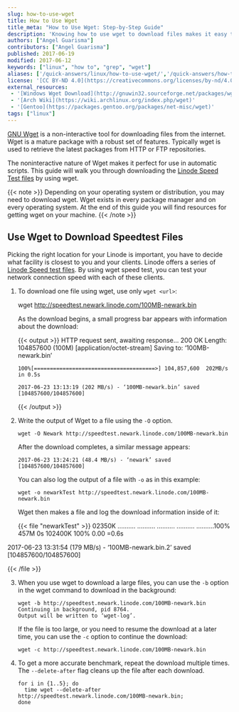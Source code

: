 ```yaml
---
slug: how-to-use-wget
title: How to Use Wget
title_meta: "How to Use Wget: Step-by-Step Guide"
description: 'Knowing how to use wget to download files makes it easy to retrieve the latest packages from HTTP or FTP repositories. ✓ Read our guide to learn how'
authors: ["Angel Guarisma"]
contributors: ["Angel Guarisma"]
published: 2017-06-19
modified: 2017-06-12
keywords: ["linux", "how to", "grep", "wget"]
aliases: ['/quick-answers/linux/how-to-use-wget/','/quick-answers/how-to-use-wget/']
license: '[CC BY-ND 4.0](https://creativecommons.org/licenses/by-nd/4.0)'
external_resources:
 - '[Windows Wget Download](http://gnuwin32.sourceforge.net/packages/wget.htm)'
 - '[Arch Wiki](https://wiki.archlinux.org/index.php/wget)'
 - '[Gentoo](https://packages.gentoo.org/packages/net-misc/wget)'
tags: ["linux"]
---
```


[GNU Wget](https://www.gnu.org/software/wget/) is a non-interactive tool for downloading files from the internet. Wget is a mature package with a robust set of features. Typically wget is used to retrieve the latest packages from HTTP or FTP repositories.

The noninteractive nature of Wget makes it perfect for use in automatic scripts. This guide will walk you through downloading the [Linode Speed Test files](https://www.linode.com/speedtest) by using wget.

{{< note >}}
Depending on your operating system or distribution, you may need to download wget. Wget exists in every package manager and on every operating system. At the end of this guide
you will find resources for getting wget on your machine.
{{< /note >}}

## Use Wget to Download Speedtest Files

Picking the right location for your Linode is important, you have to decide what facility is closest to you and your clients. Linode offers a series of [Linode Speed test files](https://www.linode.com/speedtest). By using wget speed test, you can test your network connection speed with each of these clients.


1.  To download one file using wget, use only `wget <url>`:

      wget http://speedtest.newark.linode.com/100MB-newark.bin


    As the download begins, a small progress bar appears with information about the download:

      {{< output >}}
        HTTP request sent, awaiting response... 200 OK
        Length: 104857600 (100M) [application/octet-stream]
        Saving to: ‘100MB-newark.bin’

        100%[======================================>] 104,857,600  202MB/s   in 0.5s

        2017-06-23 13:13:19 (202 MB/s) - ‘100MB-newark.bin’ saved [104857600/104857600]
      {{< /output >}}

2.  Write the output of Wget to a file using the `-O` option.

        wget -O Newark http://speedtest.newark.linode.com/100MB-newark.bin

    After the download completes, a similar message appears:

        2017-06-23 13:24:21 (48.4 MB/s) - ‘newark’ saved [104857600/104857600]

    You can also log the output of a file with `-o` as in this example:

        wget -o newarkTest http://speedtest.newark.linode.com/100MB-newark.bin

    Wget then makes a file and log the download information inside of it:


    {{< file "newarkTest" >}}
02350K .......... .......... .......... .......... ..........100%  457M 0s
102400K                                                       100% 0.00 =0.6s

2017-06-23 13:31:54 (179 MB/s) - ‘100MB-newark.bin.2’ saved [104857600/104857600]

{{< /file >}}


3.  When you use wget to download a large files, you can use the `-b` option in the wget command to download in the background:

        wget -b http://speedtest.newark.linode.com/100MB-newark.bin
        Continuing in background, pid 8764.
        Output will be written to ‘wget-log’.

    If the file is too large, or you need to resume the download at a later time, you can use the `-c` option to continue the download:

        wget -c http://speedtest.newark.linode.com/100MB-newark.bin

4.  To get a more accurate benchmark, repeat the download multiple times. The `--delete-after` flag cleans up the file after each download.

        for i in {1..5}; do
          time wget --delete-after http://speedtest.newark.linode.com/100MB-newark.bin;
        done




